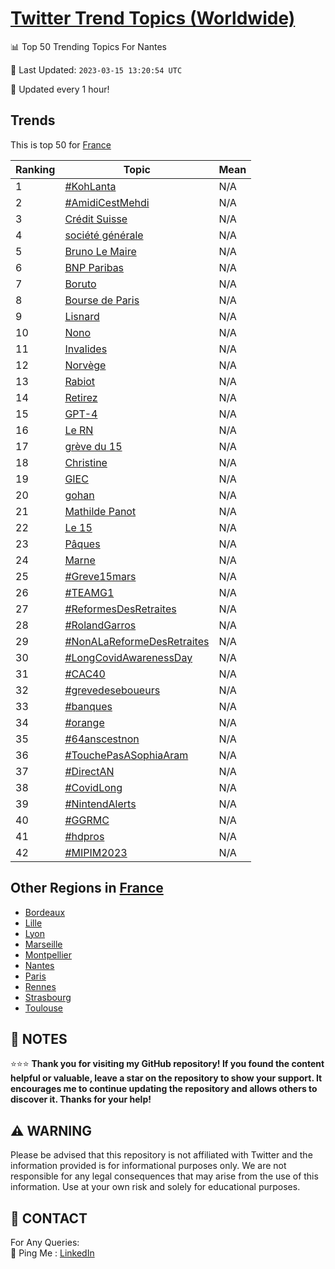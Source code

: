[Twitter Trend Topics (Worldwide)](https://github.com/ErcinDedeoglu/Twitter-Trend-Topics)
==========


📊 Top 50 Trending Topics For Nantes

📆 Last Updated: `2023-03-15 13:20:54 UTC`

🔧 Updated every 1 hour!


## Trends

This is top 50 for [France](</France>)

| Ranking | Topic | Mean |
| ------- | ------------ | ------------ |
| 1 | [#KohLanta](http://twitter.com/search?q=%23KohLanta) | N/A |
| 2 | [#AmidiCestMehdi](http://twitter.com/search?q=%23AmidiCestMehdi) | N/A |
| 3 | [Crédit Suisse](http://twitter.com/search?q=Cr%c3%a9dit+Suisse) | N/A |
| 4 | [société générale](http://twitter.com/search?q=soci%c3%a9t%c3%a9+g%c3%a9n%c3%a9rale) | N/A |
| 5 | [Bruno Le Maire](http://twitter.com/search?q=Bruno+Le+Maire) | N/A |
| 6 | [BNP Paribas](http://twitter.com/search?q=BNP+Paribas) | N/A |
| 7 | [Boruto](http://twitter.com/search?q=Boruto) | N/A |
| 8 | [Bourse de Paris](http://twitter.com/search?q=Bourse+de+Paris) | N/A |
| 9 | [Lisnard](http://twitter.com/search?q=Lisnard) | N/A |
| 10 | [Nono](http://twitter.com/search?q=Nono) | N/A |
| 11 | [Invalides](http://twitter.com/search?q=Invalides) | N/A |
| 12 | [Norvège](http://twitter.com/search?q=Norv%c3%a8ge) | N/A |
| 13 | [Rabiot](http://twitter.com/search?q=Rabiot) | N/A |
| 14 | [Retirez](http://twitter.com/search?q=Retirez) | N/A |
| 15 | [GPT-4](http://twitter.com/search?q=GPT-4) | N/A |
| 16 | [Le RN](http://twitter.com/search?q=Le+RN) | N/A |
| 17 | [grève du 15](http://twitter.com/search?q=gr%c3%a8ve+du+15) | N/A |
| 18 | [Christine](http://twitter.com/search?q=Christine) | N/A |
| 19 | [GIEC](http://twitter.com/search?q=GIEC) | N/A |
| 20 | [gohan](http://twitter.com/search?q=gohan) | N/A |
| 21 | [Mathilde Panot](http://twitter.com/search?q=Mathilde+Panot) | N/A |
| 22 | [Le 15](http://twitter.com/search?q=Le+15) | N/A |
| 23 | [Pâques](http://twitter.com/search?q=P%c3%a2ques) | N/A |
| 24 | [Marne](http://twitter.com/search?q=Marne) | N/A |
| 25 | [#Greve15mars](http://twitter.com/search?q=%23Greve15mars) | N/A |
| 26 | [#TEAMG1](http://twitter.com/search?q=%23TEAMG1) | N/A |
| 27 | [#ReformesDesRetraites](http://twitter.com/search?q=%23ReformesDesRetraites) | N/A |
| 28 | [#RolandGarros](http://twitter.com/search?q=%23RolandGarros) | N/A |
| 29 | [#NonALaReformeDesRetraites](http://twitter.com/search?q=%23NonALaReformeDesRetraites) | N/A |
| 30 | [#LongCovidAwarenessDay](http://twitter.com/search?q=%23LongCovidAwarenessDay) | N/A |
| 31 | [#CAC40](http://twitter.com/search?q=%23CAC40) | N/A |
| 32 | [#grevedeseboueurs](http://twitter.com/search?q=%23grevedeseboueurs) | N/A |
| 33 | [#banques](http://twitter.com/search?q=%23banques) | N/A |
| 34 | [#orange](http://twitter.com/search?q=%23orange) | N/A |
| 35 | [#64anscestnon](http://twitter.com/search?q=%2364anscestnon) | N/A |
| 36 | [#TouchePasASophiaAram](http://twitter.com/search?q=%23TouchePasASophiaAram) | N/A |
| 37 | [#DirectAN](http://twitter.com/search?q=%23DirectAN) | N/A |
| 38 | [#CovidLong](http://twitter.com/search?q=%23CovidLong) | N/A |
| 39 | [#NintendAlerts](http://twitter.com/search?q=%23NintendAlerts) | N/A |
| 40 | [#GGRMC](http://twitter.com/search?q=%23GGRMC) | N/A |
| 41 | [#hdpros](http://twitter.com/search?q=%23hdpros) | N/A |
| 42 | [#MIPIM2023](http://twitter.com/search?q=%23MIPIM2023) | N/A |



## Other Regions in [France](</France>)

* [Bordeaux](</France/Bordeaux.md>)
* [Lille](</France/Lille.md>)
* [Lyon](</France/Lyon.md>)
* [Marseille](</France/Marseille.md>)
* [Montpellier](</France/Montpellier.md>)
* [Nantes](</France/Nantes.md>)
* [Paris](</France/Paris.md>)
* [Rennes](</France/Rennes.md>)
* [Strasbourg](</France/Strasbourg.md>)
* [Toulouse](</France/Toulouse.md>)



## 📝 NOTES

⭐⭐⭐ **Thank you for visiting my GitHub repository! If you found the content helpful or valuable, leave a star on the repository to show your support. It encourages me to continue updating the repository and allows others to discover it. Thanks for your help!**


## ⚠️ WARNING

Please be advised that this repository is not affiliated with Twitter and the information provided is for informational purposes only. We are not responsible for any legal consequences that may arise from the use of this information. Use at your own risk and solely for educational purposes.


## 📨 CONTACT

 For Any Queries:  
            🏓 Ping Me : [LinkedIn](https://www.linkedin.com/in/ercindedeoglu/)
